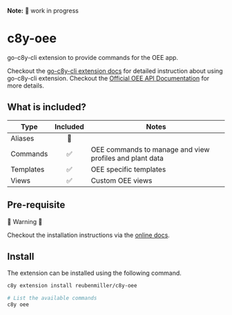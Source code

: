 **Note:** :construction: work in progress

# c8y-oee

go-c8y-cli extension to provide commands for the OEE app.

Checkout the [go-c8y-cli extension docs](https://feat-extensions-manager--goc8ycli.netlify.app/docs/tutorials/extensions/creating-an-extension/) for detailed instruction about using go-c8y-cli extension.
Checkout the [Official OEE API Documentation](https://cumulocity.com/api/oee) for more details.

## What is included?

|Type|Included|Notes|
|----|:-:|-----|
|Aliases|🔲||
|Commands|✅|OEE commands to manage and view profiles and plant data|
|Templates|✅|OEE specific templates|
|Views|✅|Custom OEE views|

## Pre-requisite

:rotating_light: Warning :rotating_light:

Checkout the installation instructions via the [online docs](https://feat-extensions-manager--goc8ycli.netlify.app/docs/tutorials/extensions/creating-an-extension/).


## Install

The extension can be installed using the following command.

```sh
c8y extension install reubenmiller/c8y-oee

# List the available commands
c8y oee
```
